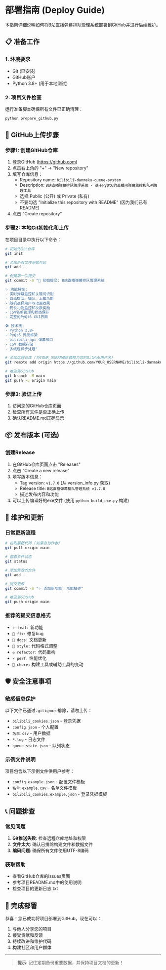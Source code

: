 # 部署指南 (Deploy Guide)

本指南详细说明如何将B站直播弹幕排队管理系统部署到GitHub并进行后续维护。

## 📋 准备工作

### 1. 环境要求
- Git (已安装)
- GitHub账户
- Python 3.8+ (用于本地测试)

### 2. 项目文件检查
运行准备脚本确保所有文件已正确清理：
```bash
python prepare_github.py
```

## 🚀 GitHub上传步骤

### 步骤1: 创建GitHub仓库
1. 登录GitHub (https://github.com)
2. 点击右上角的 "+" -> "New repository"
3. 填写仓库信息：
   - Repository name: `bilibili-danmaku-queue-system`
   - Description: `B站直播弹幕排队管理系统 - 基于PyQt6的直播间弹幕监控和队列管理工具`
   - 选择 Public (公开) 或 Private (私有)
   - 不要勾选 "Initialize this repository with README" (因为我们已有README)
4. 点击 "Create repository"

### 步骤2: 本地Git初始化和上传
在项目目录中执行以下命令：

```bash
# 初始化Git仓库
git init

# 添加所有文件到暂存区
git add .

# 创建第一次提交
git commit -m "🎉 初始提交: B站直播弹幕排队管理系统

✨ 功能特性:
- 实时弹幕监控和关键词识别
- 自动排队、插队、上车功能
- 随机选择用户与动画效果
- 舰长礼物监控和次数奖励
- CSV名单管理和状态保存
- 完整的PyQt6 GUI界面

🛠️ 技术栈:
- Python 3.8+
- PyQt6 界面框架
- bilibili-api 弹幕接口
- CSV 数据存储
- 多线程异步处理"

# 添加远程仓库 (将YOUR_USERNAME替换为您的GitHub用户名)
git remote add origin https://github.com/YOUR_USERNAME/bilibili-danmaku-queue-system.git

# 推送到GitHub
git branch -M main
git push -u origin main
```

### 步骤3: 验证上传
1. 访问您的GitHub仓库页面
2. 检查所有文件是否正确上传
3. 确认README.md正确显示

## 📦 发布版本 (可选)

### 创建Release
1. 在GitHub仓库页面点击 "Releases"
2. 点击 "Create a new release"
3. 填写版本信息：
   - Tag version: `v1.7.0` (从 version_info.py 获取)
   - Release title: `B站直播弹幕排队管理系统 v1.7.0`
   - 描述发布内容和功能
4. 可以上传编译好的exe文件 (使用 `python build_exe.py` 构建)

## 🔧 维护和更新

### 日常更新流程
```bash
# 拉取最新代码 (如果有协作者)
git pull origin main

# 查看文件状态
git status

# 添加修改的文件
git add .

# 提交更改
git commit -m "✨ 添加新功能: 功能描述"

# 推送到GitHub
git push origin main
```

### 推荐的提交信息格式
- `✨ feat:` 新功能
- `🐛 fix:` 修复bug
- `📝 docs:` 文档更新
- `💄 style:` 代码格式调整
- `♻️ refactor:` 代码重构
- `⚡ perf:` 性能优化
- `🔧 chore:` 构建工具或辅助工具的变动

## 🛡️ 安全注意事项

### 敏感信息保护
以下文件已通过`.gitignore`排除，请勿上传：
- `bilibili_cookies.json` - 登录凭据
- `config.json` - 个人配置
- `名单.csv` - 用户数据
- `*.log` - 日志文件
- `queue_state.json` - 队列状态

### 示例文件说明
项目包含以下示例文件供用户参考：
- `config.example.json` - 配置文件模板
- `名单.example.csv` - 名单文件模板
- `bilibili_cookies.example.json` - 登录凭据模板

## 📞 问题排查

### 常见问题
1. **Git推送失败**: 检查远程仓库地址和权限
2. **文件太大**: 确认已排除构建文件和数据文件
3. **编码问题**: 确保所有文件使用UTF-8编码

### 获取帮助
- 查看GitHub仓库的Issues页面
- 参考项目README.md中的使用说明
- 检查项目的更新日志.txt

## 🎉 完成部署

恭喜！您已成功将项目部署到GitHub。现在可以：
1. 与他人分享您的项目
2. 接受贡献和反馈
3. 持续改进和维护代码
4. 构建社区和用户群体

---

> **提示**: 记住定期备份重要数据，并保持项目文档的更新！
